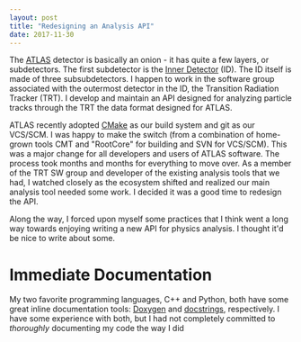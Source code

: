 ```yaml
---
layout: post
title: "Redesigning an Analysis API"
date: 2017-11-30
---
```


The [ATLAS](https://atlas.cern) detector is basically an onion - it
has quite a few layers, or subdetectors. The first subdetector is the
[Inner Detector](https://atlas.cern/discover/detector/inner-detector)
(ID). The ID itself is made of three subsubdetectors. I happen to work
in the software group associated with the outermost detector in the
ID, the Transition Radiation Tracker (TRT). I develop and maintain an
API designed for analyzing particle tracks through the TRT the data
format designed for ATLAS.

ATLAS recently adopted [CMake](https://cmake.org/) as our build system
and git as our VCS/SCM. I was happy to make the switch (from a
combination of home-grown tools CMT and "RootCore" for building and
SVN for VCS/SCM). This was a major change for all developers and users
of ATLAS software. The process took months and months for everything
to move over. As a member of the TRT SW group and developer of the
existing analysis tools that we had, I watched closely as the
ecosystem shifted and realized our main analysis tool needed some
work. I decided it was a good time to redesign the API.

Along the way, I forced upon myself some practices that I think went a
long way towards enjoying writing a new API for physics analysis. I
thought it'd be nice to write about some.

# Immediate Documentation

My two favorite programming languages, C++ and Python, both have some
great inline documentation tools:
[Doxygen](http://www.stack.nl/~dimitri/doxygen/) and
[docstrings](https://www.python.org/dev/peps/pep-0257/), respectively.
I have some experience with both, but I had not completely committed
to _thoroughly_ documenting my code the way I did
